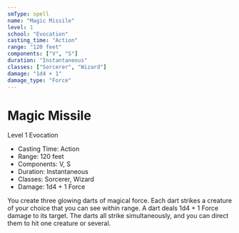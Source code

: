 ```yaml
---
smType: spell
name: "Magic Missile"
level: 1
school: "Evocation"
casting_time: "Action"
range: "120 feet"
components: ["V", "S"]
duration: "Instantaneous"
classes: ["Sorcerer", "Wizard"]
damage: "1d4 + 1"
damage_type: "Force"
---
```


# Magic Missile
Level 1 Evocation

- Casting Time: Action
- Range: 120 feet
- Components: V, S
- Duration: Instantaneous
- Classes: Sorcerer, Wizard
- Damage: 1d4 + 1 Force

You create three glowing darts of magical force. Each dart strikes a creature of your choice that you can see within range. A dart deals 1d4 + 1 Force damage to its target. The darts all strike simultaneously, and you can direct them to hit one creature or several.
